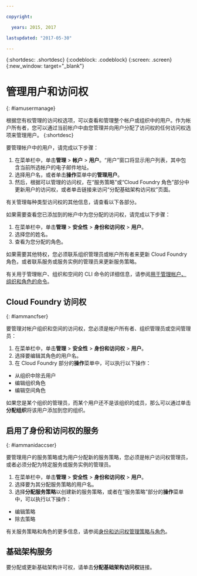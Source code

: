 ```yaml
---

copyright:

  years: 2015, 2017

lastupdated: "2017-05-30"

---
```


{:shortdesc: .shortdesc}
{:codeblock: .codeblock}
{:screen: .screen}
{:new_window: target="_blank"}

# 管理用户和访问权
{: #iamusermanage}

根据您有权管理的访问权选项，可以查看和管理整个帐户或组织中的用户。作为帐户所有者，您可以通过当前帐户中由您管理并向用户分配了访问权的任何访问权选项来管理用户。
{:shortdesc}

要管理帐户中的用户，请完成以下步骤：

1. 在菜单栏中，单击**管理** &gt; **帐户** &gt; **用户**。“用户”窗口将显示用户列表，其中包含当前所选帐户的电子邮件地址。 
2. 选择用户名，或者单击**操作**菜单中的**管理用户**。 
3. 然后，根据可以管理的访问权，在“服务策略”或“Cloud Foundry 角色”部分中更新用户的访问权，或者单击链接来访问“分配基础架构访问权”页面。

有关管理每种类型访问权的其他信息，请查看以下各部分。

如果需要查看您已添加到的帐户中为您分配的访问权，请完成以下步骤：

1. 在菜单栏中，单击**管理** &gt; **安全性** &gt; **身份和访问权** &gt; **用户**。 
2. 选择您的姓名。 
3. 查看为您分配的角色。

如果需要其他特权，您必须联系组织管理员或帐户所有者来更新 Cloud Foundry 角色，或者联系服务或服务实例的管理员来更新服务策略。

有关用于管理帐户、组织和空间的 CLI 命令的详细信息，请参阅[用于管理帐户、组织和角色的命令](https://console.stage1.bluemix.net/docs/cli/reference/bluemix_cli/bx_cli.html#bx_commands_acctorg)。

## Cloud Foundry 访问权
{: #iammancfser}

要管理对帐户组织和空间的访问权，您必须是帐户所有者、组织管理员或空间管理员：

1. 在菜单栏中，单击**管理** &gt; **安全性** &gt; **身份和访问权** &gt; **用户**。 
2. 选择要编辑其角色的用户名。
3. 在 Cloud Foundry 部分的**操作**菜单中，可以执行以下操作：

  * 从组织中除去用户
  * 编辑组织角色
  * 编辑空间角色

如果您是某个组织的管理员，而某个用户还不是该组织的成员，那么可以通过单击**分配组织**将该用户添加到您的组织。 


## 启用了身份和访问权的服务
{: #iammanidaccser}

要管理用户的服务策略或为用户分配新的服务策略，您必须是帐户访问权管理员，或者必须分配为特定服务或服务实例的管理员。

1. 在菜单栏中，单击**管理** &gt; **安全性** &gt; **身份和访问权** &gt; **用户**。 
2. 选择要为其分配服务策略的用户名。
3. 选择**分配服务策略**以创建新的服务策略，或者在“服务策略”部分的**操作**菜单中，可以执行以下操作：
  
  * 编辑策略
  * 除去策略

有关服务策略和角色的更多信息，请参阅[身份和访问权管理策略与角色](/docs/iam/users_roles.html#iamusermanpol)。

## 基础架构服务

要分配或更新基础架构许可权，请单击**分配基础架构访问权**链接。
